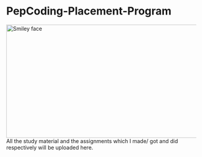 # PepCoding-Placement-Program
<img src="https://www.pepcoding.com/images/logo.png" alt="Smiley face" height="300" width="600">
All the study material and the assignments which I made/ got and did respectively will be uploaded here.

